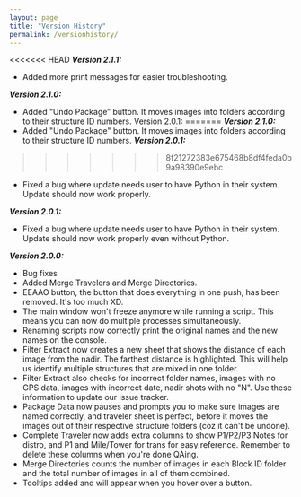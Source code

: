 ```yaml
---
layout: page
title: "Version History"
permalink: /versionhistory/
---
```


<<<<<<< HEAD
***Version 2.1.1:***
  - Added more print messages for easier troubleshooting.

***Version 2.1.0:***
  - Added “Undo Package” button. It moves images into folders according to their structure ID numbers. Version 2.0.1:
=======
***Version 2.1.0:***
  - Added "Undo Package" button. It moves images into folders according to their structure ID numbers.
***Version 2.0.1:***
>>>>>>> 8f21272383e675468b8df4feda0b9a98390e9ebc
  - Fixed a bug where update needs user to have Python in their system. Update should now work properly.

***Version 2.0.1:***
  - Fixed a bug where update needs user to have Python in their system. Update should now work properly even without Python.

***Version 2.0.0:***
  - Bug fixes
  - Added Merge Travelers and Merge Directories.
  - EEAAO button, the button that does everything in one push, has been removed. It's too much XD.
  - The main window won't freeze anymore while running a script. This means you can now do multiple processes simultaneously.
  - Renaming scripts now correctly print the original names and the new names on the console.
  - Filter Extract now creates a new sheet that shows the distance of each image from the nadir. The farthest distance is highlighted. This will help us identify multiple structures that are mixed in one folder.
  - Filter Extract also checks for incorrect folder names, images with no GPS data, images with incorrect date, nadir shots with no "N". Use these information to update our issue tracker.
  - Package Data now pauses and prompts you to make sure images are named correctly, and traveler sheet is perfect, before it moves the images out of their respective structure folders (coz it can't be undone).
  - Complete Traveler now adds extra columns to show P1/P2/P3 Notes for distro, and P1 and Mile/Tower for trans for easy reference. Remember to delete these columns when you're done QAing.
  - Merge Directories counts the number of images in each Block ID folder and the total number of images in all of them combined.
  - Tooltips added and will appear when you hover over a button.
